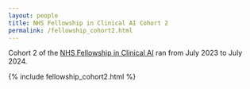 ```yaml
---
layout: people 
title: NHS Fellowship in Clinical AI Cohort 2
permalink: /fellowship_cohort2.html
---
```


 Cohort 2 of the [NHS Fellowship in Clinical AI](/fellowship.html) ran from July 2023 to July 2024.

 {% include fellowship_cohort2.html %}


